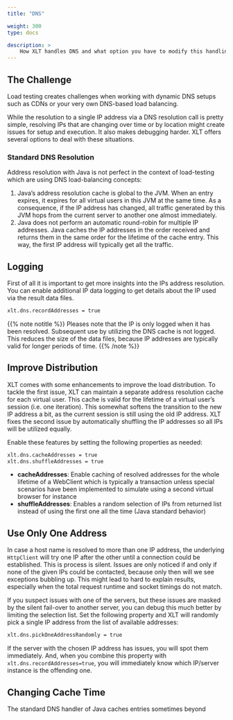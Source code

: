 ```yaml
---
title: "DNS"

weight: 300
type: docs

description: >
    How XLT handles DNS and what option you have to modify this handling as well as capture data.
---
```


## The Challenge

Load testing creates challenges when working with dynamic DNS setups such as CDNs or your very own DNS-based load balancing. 

While the resolution to a single IP address via a DNS resolution call is pretty simple, resolving IPs that are changing over time or by location might create issues for setup and execution. It also makes debugging harder. XLT offers several options to deal with these situations.

### Standard DNS Resolution
Address resolution with Java is not perfect in the context of load-testing which are using DNS load-balancing concepts:

1. Java’s address resolution cache is global to the JVM. When an entry expires, it expires for all virtual users in this JVM at the same time. As a consequence, if the IP address has changed, all traffic generated by this JVM hops from the current server to another one almost immediately.
2. Java does not perform an automatic round-robin for multiple IP addresses. Java caches the IP addresses in the order received and returns them in the same order for the lifetime of the cache entry. This way, the first IP address will typically get all the traffic.

## Logging
First of all it is important to get more insights into the IPs address resolution. You can enable additional IP data logging to get details about the IP used via the result data files.

```bash
xlt.dns.recordAddresses = true
```
{{% note notitle %}}
Pleases note that the IP is only logged when it has been resolved. Subsequent use by utilizing the DNS cache is not logged. This reduces the size of the data files, because IP addresses are typically valid for longer periods of time.
{{% /note %}}


## Improve Distribution
XLT comes with some enhancements to improve the load distribution. To tackle the first issue, XLT can maintain a separate address resolution cache for each virtual user. This cache is valid for the lifetime of a virtual user’s session (i.e. one iteration). This somewhat softens the transition to the new IP address a bit, as the current session is still using the old IP address. XLT fixes the second issue by automatically shuffling the IP addresses so all IPs will be utilized equally.

Enable these features by setting the following properties as needed:

```bash
xlt.dns.cacheAddresses = true
xlt.dns.shuffleAddresses = true
```
* **cacheAddresses**: Enable caching of resolved addresses for the whole lifetime of a WebClient which is typically a transaction unless special scenarios have been implemented to simulate using a second virtual browser for instance
* **shuffleAddresses**: Enables a random selection of IPs from returned list instead of using the first one all the time (Java standard behavior)

## Use Only One Address
In case a host name is resolved to more than one IP address, the underlying `HttpClient` will try one IP after the other until a connection could be established. This is process is silent. Issues are only noticed if and only if none of the given IPs could be contacted, because only then will we see exceptions bubbling up. This might lead to hard to explain results, especially when the total request runtime and socket timings do not match.

If you suspect issues with one of the servers, but these issues are masked by the silent fail-over to another server, you can debug this much better by limiting the selection list. Set the following property and XLT will randomly pick a single IP address from the list of available addresses:

```bash
xlt.dns.pickOneAddressRandomly = true

```

If the server with the chosen IP address has issues, you will spot them immediately. And, when you combine this property with `xlt.dns.recordAddresses=true`, you will immediately know which IP/server instance is the offending one.


## Changing Cache Time
The standard DNS handler of Java caches entries sometimes beyond 